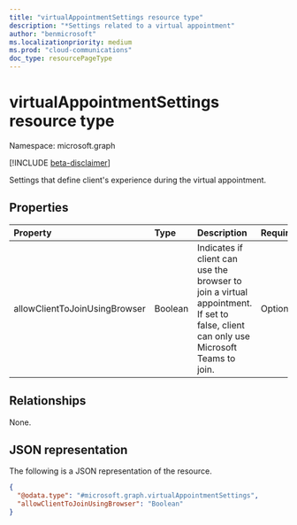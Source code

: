 ```yaml
---
title: "virtualAppointmentSettings resource type"
description: "*Settings related to a virtual appointment"
author: "benmicrosoft"
ms.localizationpriority: medium
ms.prod: "cloud-communications"
doc_type: resourcePageType
---
```


# virtualAppointmentSettings resource type

Namespace: microsoft.graph

[!INCLUDE [beta-disclaimer](../../includes/beta-disclaimer.md)]

Settings that define client's experience during the virtual appointment.

## Properties
|Property|Type|Description|Required|
|:---|:---|:---|:---|
|allowClientToJoinUsingBrowser|Boolean|Indicates if client can use the browser to join a virtual appointment. If set to false, client can only use Microsoft Teams to join.|Optional|

## Relationships
None.

## JSON representation
The following is a JSON representation of the resource.
<!-- {
  "blockType": "resource",
  "@odata.type": "microsoft.graph.virtualAppointmentSettings"
}
-->
``` json
{
  "@odata.type": "#microsoft.graph.virtualAppointmentSettings",
  "allowClientToJoinUsingBrowser": "Boolean"
}
```

